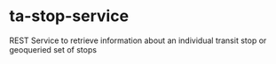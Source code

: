 # ta-stop-service
REST Service to retrieve information about an individual transit stop or geoqueried set of stops

